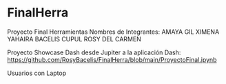 # FinalHerra
Proyecto Final Herramientas
Nombres de Integrantes:
  AMAYA GIL XIMENA YAHAIRA
  BACELIS CUPUL ROSY DEL CARMEN

Proyecto Showcase Dash desde Jupiter a la aplicación Dash: 
https://github.com/RosyBacelis/FinalHerra/blob/main/ProyectoFinal.ipynb

Usuarios con Laptop

